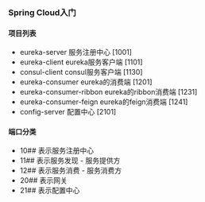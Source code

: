 ### Spring Cloud入门
#### 项目列表
- eureka-server 服务注册中心 [1001]
- eureka-client eureka服务客户端 [1101]
- consul-client consul服务客户端 [1130]
- eureka-consumer eureka的消费端 [1201]
- eureka-consumer-ribbon eureka的ribbon消费端 [1231]
- eureka-consumer-feign eureka的feign消费端 [1241]
- config-server 配置中心 [2101]

#### 端口分类
- 10## 表示服务注册中心
- 11## 表示服务发现 - 服务提供方
- 12## 表示服务消费 - 服务消费方
- 20## 表示网关
- 21## 表示配置中心

